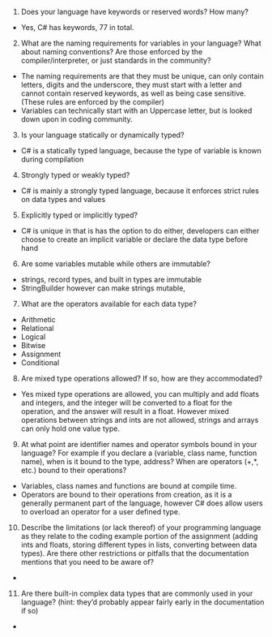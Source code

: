 1. Does your language have keywords or reserved words? How many? 
  - Yes, C# has keywords, 77 in total.

2. What are the naming requirements for variables in your language? 
What about naming conventions? Are those enforced by the compiler/interpreter, or just 
standards in the community?
  - The naming requirements are that they must be unique,
    can only contain letters, digits and the underscore,
    they must start with a letter and cannot contain reserved keywords,
    as well as being case sensitive. (These rules are enforced by the compiler)
  - Variables can technically start with an Uppercase letter, but is looked down upon in coding community.

3. Is your language statically or dynamically typed?
  - C# is a statically typed language, because the type of variable is known during compilation

4. Strongly typed or weakly typed?
  - C# is mainly a strongly typed language, because it enforces strict rules on data types and values

5. Explicitly typed or implicitly typed?
  - C# is unique in that is has the option to do either,
    developers can either choose to create an implicit variable
    or declare the data type before hand

6. Are some variables mutable while others are immutable?
  - strings, record types, and built in types are immutable
  - StringBuilder however can make strings mutable, 

7. What are the operators available for each data type? 
  - Arithmetic
  - Relational
  - Logical
  - Bitwise
  - Assignment
  - Conditional

8. Are mixed type operations allowed? If so, how are they accommodated? 
  - Yes mixed type operations are allowed, you can multiply and add floats and integers, and the integer will be converted to a float for the operation, and the answer will result in a float. However mixed operations between strings and ints are not allowed, strings and arrays can only hold one value type.

9. At what point are identifier names and operator symbols bound in your language? For example 
if you declare a (variable, class name, function name), when is it bound to the type, address? 
When are operators (+,*, etc.) bound to their operations?
  - Variables, class names and functions are bound at compile time.
  - Operators are bound to their operations from creation, as it is a generally permanent part of the language, however C# does allow users to overload an operator for a user defined type.

10. Describe the limitations (or lack thereof) of your programming language as they relate to the coding example portion of the assignment (adding ints and floats, storing different types in lists, converting between data types). Are there other restrictions or pitfalls that the documentation 
mentions that you need to be aware of?
  - 

11. Are there built-in complex data types that are commonly used in your language? (hint: they’d probably appear fairly early in the documentation if so)
  - 
